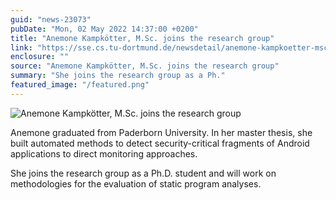 ```yaml
---
guid: "news-23073"
pubDate: "Mon, 02 May 2022 14:37:00 +0200"
title: "Anemone Kampkötter, M.Sc. joins the research group"
link: "https://sse.cs.tu-dortmund.de/newsdetail/anemone-kampkoetter-msc-joins-the-research-group-23073/"
enclosure: ""
source: "Anemone Kampkötter, M.Sc. joins the research group"
summary: "She joins the research group as a Ph."
featured_image: "/featured.png"
---
```

![Anemone Kampkötter, M.Sc. joins the research group](/featured.png)

Anemone graduated from Paderborn University. In her master thesis, she built automated methods to detect security-critical fragments of Android applications to direct monitoring approaches.

She joins the research group as a Ph.D. student and will work on methodologies for the evaluation of static program analyses.
